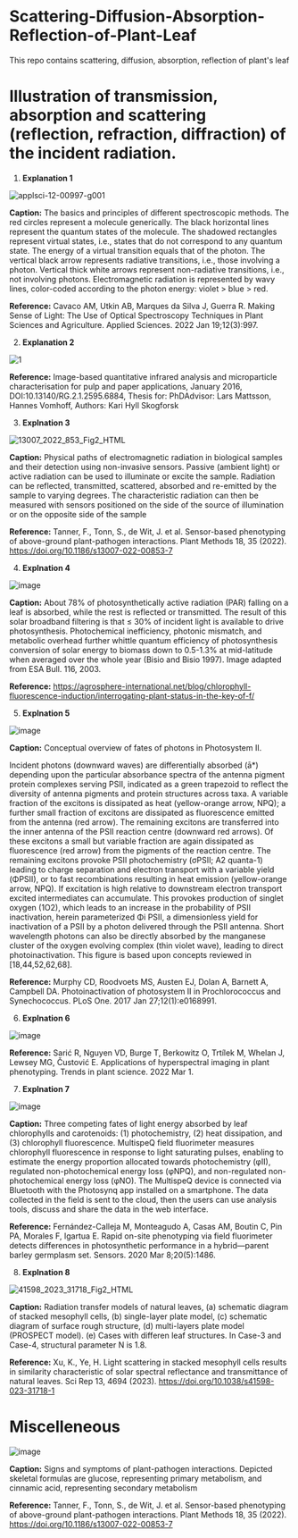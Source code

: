 # Scattering-Diffusion-Absorption-Reflection-of-Plant-Leaf
This repo contains scattering, diffusion, absorption, reflection of plant's leaf


# Illustration of transmission, absorption and scattering (reflection, refraction, diffraction) of the incident radiation.


1. **Explanation 1**

![applsci-12-00997-g001](https://github.com/ParthaPRay/Scattering-Diffusion-Absorption-Reflection-of-Plant-Leaf/assets/1689639/b4d0db88-3449-4b06-b814-6c73d2132531)

**Caption:** The basics and principles of different spectroscopic methods. The red circles represent a molecule generically. The black horizontal lines represent the quantum states of the molecule. The shadowed rectangles represent virtual states, i.e., states that do not correspond to any quantum state. The energy of a virtual transition equals that of the photon. The vertical black arrow represents radiative transitions, i.e., those involving a photon. Vertical thick white arrows represent non-radiative transitions, i.e., not involving photons. Electromagnetic radiation is represented by wavy lines, color-coded according to the photon energy: violet > blue > red.

 
**Reference:** Cavaco AM, Utkin AB, Marques da Silva J, Guerra R. Making Sense of Light: The Use of Optical Spectroscopy Techniques in Plant Sciences and Agriculture. Applied Sciences. 2022 Jan 19;12(3):997.



2. **Explanation 2**
   
![1](https://github.com/ParthaPRay/Scattering-Diffusion-Absorption-Reflection-of-Plant-Leaf/assets/1689639/32a44143-e751-4245-916a-810a588a9563)

**Reference:** Image-based quantitative infrared analysis and microparticle characterisation for pulp and paper applications, January 2016, DOI:10.13140/RG.2.1.2595.6884, Thesis for: PhDAdvisor: Lars Mattsson, Hannes Vomhoff, Authors: Kari Hyll Skogforsk


3. **Explnation 3**
   
![13007_2022_853_Fig2_HTML](https://github.com/ParthaPRay/Scattering-Diffusion-Absorption-Reflection-of-Plant-Leaf/assets/1689639/8e8c6b39-d743-47b5-8942-1a19ca0f9b51)

**Caption:** Physical paths of electromagnetic radiation in biological samples and their detection using non-invasive sensors. Passive (ambient light) or active radiation can be used to illuminate or excite the sample. Radiation can be reflected, transmitted, scattered, absorbed and re-emitted by the sample to varying degrees. The characteristic radiation can then be measured with sensors positioned on the side of the source of illumination or on the opposite side of the sample

**Reference:** Tanner, F., Tonn, S., de Wit, J. et al. Sensor-based phenotyping of above-ground plant-pathogen interactions. Plant Methods 18, 35 (2022). https://doi.org/10.1186/s13007-022-00853-7


4. **Explnation 4**

![image](https://github.com/ParthaPRay/Scattering-Diffusion-Absorption-Reflection-of-Plant-Leaf/assets/1689639/33eb4a5c-6974-4be8-8141-bae0567dadd3)

**Caption:** About 78% of photosynthetically active radiation (PAR) falling on a leaf is absorbed, while the rest is reflected or transmitted. The result of this solar broadband filtering is that ≤ 30% of incident light is available to drive photosynthesis. Photochemical inefficiency, photonic mismatch, and metabolic overhead further whittle quantum efficiency of photosynthesis conversion of solar energy to biomass down to 0.5-1.3% at mid-latitude when averaged over the whole year (Bisio and Bisio 1997). Image adapted from ESA Bull. 116, 2003.

**Reference:** https://agrosphere-international.net/blog/chlorophyll-fluorescence-induction/interrogating-plant-status-in-the-key-of-f/

5. **Explnation 5**
   
![image](https://github.com/ParthaPRay/Scattering-Diffusion-Absorption-Reflection-of-Plant-Leaf/assets/1689639/0034a912-622c-4dcd-9254-228e1a364155)

**Caption:** Conceptual overview of fates of photons in Photosystem II.

Incident photons (downward waves) are differentially absorbed (ā*) depending upon the particular absorbance spectra of the antenna pigment protein complexes serving PSII, indicated as a green trapezoid to reflect the diversity of antenna pigments and protein structures across taxa. A variable fraction of the excitons is dissipated as heat (yellow-orange arrow, NPQ); a further small fraction of excitons are dissipated as fluorescence emitted from the antenna (red arrow). The remaining excitons are transferred into the inner antenna of the PSII reaction centre (downward red arrows). Of these excitons a small but variable fraction are again dissipated as fluorescence (red arrow) from the pigments of the reaction centre. The remaining excitons provoke PSII photochemistry (σPSII; A2 quanta-1) leading to charge separation and electron transport with a variable yield (ΦPSII), or to fast recombinations resulting in heat emission (yellow-orange arrow, NPQ). If excitation is high relative to downstream electron transport excited intermediates can accumulate. This provokes production of singlet oxygen (1O2), which leads to an increase in the probability of PSII inactivation, herein parameterized Φi PSII, a dimensionless yield for inactivation of a PSII by a photon delivered through the PSII antenna. Short wavelength photons can also be directly absorbed by the manganese cluster of the oxygen evolving complex (thin violet wave), leading to direct photoinactivation. This figure is based upon concepts reviewed in [18,44,52,62,68].

**Reference:** Murphy CD, Roodvoets MS, Austen EJ, Dolan A, Barnett A, Campbell DA. Photoinactivation of photosystem II in Prochlorococcus and Synechococcus. PLoS One. 2017 Jan 27;12(1):e0168991.

6. **Explnation 6**

![image](https://github.com/ParthaPRay/Scattering-Diffusion-Absorption-Reflection-of-Plant-Leaf/assets/1689639/08b1c0fb-e407-49e4-93ce-f8bc3b00188c)

**Reference:** Sarić R, Nguyen VD, Burge T, Berkowitz O, Trtílek M, Whelan J, Lewsey MG, Čustović E. Applications of hyperspectral imaging in plant phenotyping. Trends in plant science. 2022 Mar 1.


7. **Explnation 7**

![image](https://github.com/ParthaPRay/Scattering-Diffusion-Absorption-Reflection-of-Plant-Leaf/assets/1689639/70306080-dbda-4a64-9318-44feb290b1b6)


**Caption:** Three competing fates of light energy absorbed by leaf chlorophylls and carotenoids: (1) photochemistry, (2) heat dissipation, and (3) chlorophyll fluorescence. MultispeQ field fluorimeter measures chlorophyll fluorescence in response to light saturating pulses, enabling to estimate the energy proportion allocated towards photochemistry (φII), regulated non-photochemical energy loss (φNPQ), and non-regulated non-photochemical energy loss (φNO). The MultispeQ device is connected via Bluetooth with the Photosynq app installed on a smartphone. The data collected in the field is sent to the cloud, then the users can use analysis tools, discuss and share the data in the web interface.

**Reference:** Fernández-Calleja M, Monteagudo A, Casas AM, Boutin C, Pin PA, Morales F, Igartua E. Rapid on-site phenotyping via field fluorimeter detects differences in photosynthetic performance in a hybrid—parent barley germplasm set. Sensors. 2020 Mar 8;20(5):1486.


8. **Explnation 8**

   
![41598_2023_31718_Fig2_HTML](https://github.com/ParthaPRay/Scattering-Diffusion-Absorption-Reflection-of-Plant-Leaf/assets/1689639/1f8e60b3-d5e1-489e-b96d-3929ec31b097)

**Caption:** Radiation transfer models of natural leaves, (a) schematic diagram of stacked mesophyll cells,
(b) single-layer plate model, (c) schematic diagram of surface rough structure, (d) multi-layers plate model
(PROSPECT model). (e) Cases with differen leaf structures. In Case-3 and Case-4, structural parameter N is 1.8.


**Reference:** Xu, K., Ye, H. Light scattering in stacked mesophyll cells results in similarity characteristic of solar spectral reflectance and transmittance of natural leaves. Sci Rep 13, 4694 (2023). https://doi.org/10.1038/s41598-023-31718-1


# Miscelleneous 

![image](https://github.com/ParthaPRay/Scattering-Diffusion-Absorption-Reflection-of-Plant-Leaf/assets/1689639/df4defbc-4aab-4e0c-8c05-45cd4f79f701)

**Caption:** Signs and symptoms of plant-pathogen interactions. Depicted skeletal formulas are glucose, representing primary metabolism, and cinnamic acid, representing secondary metabolism

**Reference:** Tanner, F., Tonn, S., de Wit, J. et al. Sensor-based phenotyping of above-ground plant-pathogen interactions. Plant Methods 18, 35 (2022). https://doi.org/10.1186/s13007-022-00853-7
